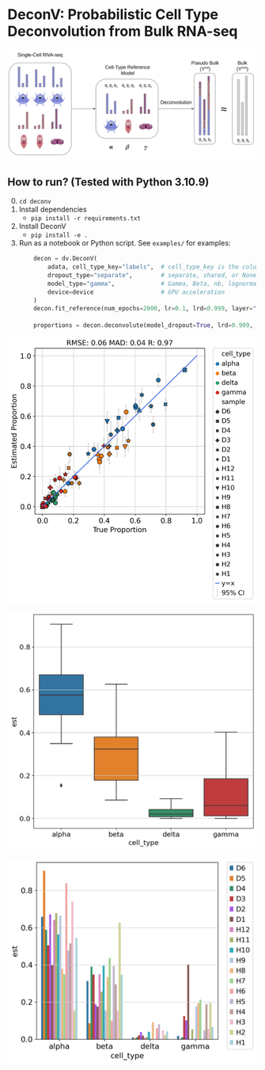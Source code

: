 # DeconV: Probabilistic Cell Type Deconvolution from Bulk RNA-seq

![](https://github.com/lutrarutra/deconv/blob/main/deconV/figures/banner.png?raw=true)

## How to run? (Tested with Python 3.10.9)
0. `cd deconv`
1. Install dependencies
    - `pip install -r requirements.txt`
2. Install DeconV
    - `pip install -e .`
3. Run as a notebook or Python script. See `examples/` for examples:
    ```python
        decon = dv.DeconV(
            adata, cell_type_key="labels",  # cell_type_key is the column key in adata.obs that holds the cell type annotations 
            dropout_type="separate",        # separate, shared, or None
            model_type="gamma",             # Gamma, Beta, nb, lognormal, or static    
            device=device                   # GPU acceleration
        )
        decon.fit_reference(num_epochs=2000, lr=0.1, lrd=0.999, layer="counts")

        proportions = decon.deconvolute(model_dropout=True, lrd=0.999, lr=0.1, num_epochs=1000)
    ```


![](https://github.com/lutrarutra/deconv/blob/main/deconV/figures/xin_xy.png?raw=true)

![](https://github.com/lutrarutra/deconv/blob/main/deconV/figures/xin_boxes.png?raw=true)

![](https://github.com/lutrarutra/deconv/blob/main/deconV/figures/xin_bars.png?raw=true)